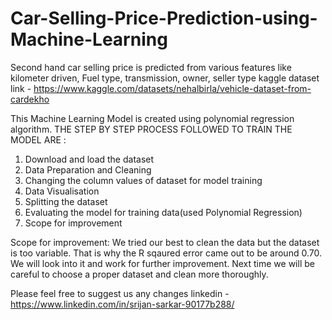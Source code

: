 # Car-Selling-Price-Prediction-using-Machine-Learning
Second hand car selling price is predicted from various features like kilometer driven, Fuel type, transmission, owner, seller type
kaggle dataset link - https://www.kaggle.com/datasets/nehalbirla/vehicle-dataset-from-cardekho

This Machine Learning Model is created using polynomial regression algorithm.
THE STEP BY STEP PROCESS FOLLOWED TO TRAIN THE MODEL ARE :
1. Download and load the dataset
2. Data Preparation and Cleaning
3. Changing the column values of dataset for model training
4. Data Visualisation
5. Splitting the dataset
6. Evaluating the model for training data(used Polynomial Regression)
7. Scope for improvement

Scope for improvement:
We tried our best to clean the data but the dataset is too variable. That is why the R sqaured error came out to be around 0.70. We will look into it and work for further improvement. Next time we will be careful to choose a proper dataset and clean more thoroughly. 

Please feel free to suggest us any changes
linkedin - https://www.linkedin.com/in/srijan-sarkar-90177b288/
